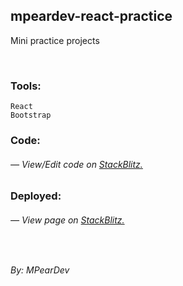 ## mpeardev-react-practice

Mini practice projects

<br />

### Tools:

    React
    Bootstrap

### Code:

###### — View/Edit code on [StackBlitz.](https://stackblitz.com/edit/mpeardev-react-practice)

### Deployed:

###### — View page on [StackBlitz.](https://mpeardev-react-practice.stackblitz.io)

<br />

_By: MPearDev_
